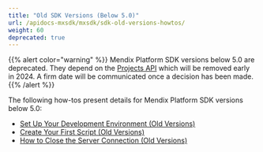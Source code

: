 ```yaml
---
title: "Old SDK Versions (Below 5.0)"
url: /apidocs-mxsdk/mxsdk/sdk-old-versions-howtos/
weight: 60
deprecated: true
---
```


{{% alert color="warning" %}}
Mendix Platform SDK versions below 5.0 are deprecated. They depend on the [Projects API](/apidocs-mxsdk/apidocs/projects-api/) which will be removed early in 2024. A firm date will be communicated once a decision has been made.
{{% /alert %}}

The following how-tos present details for Mendix Platform SDK versions below 5.0:

* [Set Up Your Development Environment (Old Versions)](/apidocs-mxsdk/mxsdk/old-setting-up-your-development-environment/)
* [Create Your First Script (Old Versions)](/apidocs-mxsdk/mxsdk/old-creating-your-first-script/)
* [How to Close the Server Connection (Old Versions)](/apidocs-mxsdk/mxsdk/old-closing-the-server-connection/)
